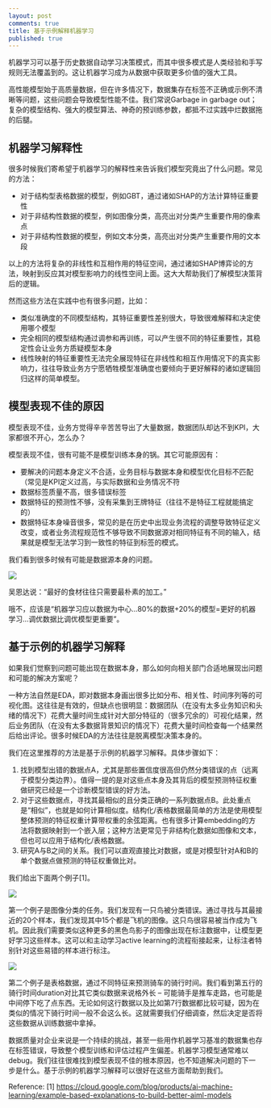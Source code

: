 ```yaml
---
layout: post
comments: true
title: 基于示例解释机器学习
published: true
---
```



机器学习可以基于历史数据自动学习决策模式，而其中很多模式是人类经验和手写规则无法覆盖到的。这让机器学习成为从数据中获取更多价值的强大工具。

高性能模型始于高质量数据，但在许多情况下，数据集存在标签不正确或示例不清晰等问题，这些问题会导致模型性能不佳。我们常说Garbage in garbage out；复杂的模型结构、强大的模型算法、神奇的预训练参数，都抵不过实践中烂数据拖的后腿。

## 机器学习解释性

很多时候我们寄希望于机器学习的解释性来告诉我们模型究竟出了什么问题。常见的方法：

* 对于结构型表格数据的模型，例如GBT，通过诸如SHAP的方法计算特征重要性
* 对于非结构性数据的模型，例如图像分类，高亮出对分类产生重要作用的像素点
* 对于非结构性数据的模型，例如文本分类，高亮出对分类产生重要作用的文本段

以上的方法将复杂的非线性和互相作用的特征空间，通过诸如SHAP博弈论的方法，映射到反应其对模型影响力的线性空间上面。这大大帮助我们了解模型决策背后的逻辑。

然而这些方法在实践中也有很多问题，比如：

* 类似准确度的不同模型结构，其特征重要性差别很大，导致很难解释和决定使用哪个模型
* 完全相同的模型结构通过调参和再训练，可以产生很不同的特征重要性，其稳定性会让业务方质疑模型本身
* 线性映射的特征重要性无法完全展现特征在非线性和相互作用情况下的真实影响力，往往导致业务方宁愿牺牲模型准确度也要倾向于更好解释的诸如逻辑回归这样的简单模型。

## 模型表现不佳的原因

模型表现不佳，业务方觉得辛辛苦苦导出了大量数据，数据团队却达不到KPI，大家都很不开心，怎么办？

模型表现不佳，很有可能不是模型训练本身的锅。其它可能原因有：

* 要解决的问题本身定义不合适，业务目标与数据本身和模型优化目标不匹配（常见是KPI定义过高，与实际数据和业务情况不符
* 数据标签质量不高，很多错误标签
* 数据特征的预测性不够，没有采集到王牌特征（往往不是特征工程就能搞定的）
* 数据特征本身噪音很多，常见的是在历史中出现业务流程的调整导致特征定义改变，或者业务流程规范性不够导致不同数据源对相同特征有不同的输入，结果就是模型无法学习到一致性的特征到标签的模式。

我们看到很多时候有可能是数据源本身的问题。

![](/images/201803/1.png)

吴恩达说：“最好的食材往往只需要最朴素的加工。”

哦不，应该是“机器学习应以数据为中心…80%的数据+20%的模型=更好的机器学习…调优数据比调优模型更重要”。

## 基于示例的机器学习解释

如果我们觉察到问题可能出现在数据本身，那么如何向相关部门合适地展现出问题和可能的解决方案呢？

一种方法自然是EDA，即对数据本身画出很多比如分布、相关性、时间序列等的可视化图。这往往是有效的，但缺点也很明显：数据团队（在没有太多业务知识和头绪的情况下）花费大量时间生成针对大部分特征的（很多冗余的）可视化结果，然后业务团队（在没有太多数据背景知识的情况下）花费大量时间检查每一个结果然后给出评论。很多时候EDA的方法往往是脱离模型决策本身的。

我们在这里推荐的方法是基于示例的机器学习解释。具体步骤如下：

1. 找到模型出错的数据点A，尤其是那些置信度很高但仍然分类错误的点（远离于模型分类边界）。值得一提的是对这些点本身及其背后的模型预测特征权重做研究已经是一个诊断模型错误的好方法。
2. 对于这些数据点，寻找其最相似的且分类正确的一系列数据点B。此处重点是“相似”，也就是如何计算相似度。结构化/表格数据最简单的方法是使用模型整体预测的特征权重计算带权重的余弦距离。也有很多计算embedding的方法将数据映射到一个嵌入层；这种方法更常见于非结构化数据如图像和文本，但也可以应用于结构化/表格数据。
3. 研究A与B之间的关系。我们可以直观直接比对数据，或是对模型针对A和B的单个数据点做预测的特征权重做比对。

我们给出下面两个例子[1]。

![](/images/201803/2.png)

第一个例子是图像分类的任务。我们发现有一只鸟被分类错误。通过寻找与其最接近的20个样本，我们发现其中15个都是飞机的图像。这只鸟很容易被当作成为飞机。因此我们需要类似这种更多的黑色鸟影子的图像出现在标注数据中，让模型更好学习这些样本。这可以和主动学习active learning的流程衔接起来，让标注者特别针对这些易错的样本进行标注。

![](/images/201803/3.png)

第二个例子是表格数据，通过不同特征来预测骑车的骑行时间。我们看到第五行的骑行时间duration对比其它类似数据来说格外长 – 可能骑手是推车走路，也可能是中间停下吃了点东西。无论如何这行数据以及比如第7行数据都比较可疑，因为在类似的情况下骑行时间一般不会这么长。这就需要我们仔细调查，然后决定是否将这些数据从训练数据中拿掉。

数据质量对企业来说是一个持续的挑战，甚至一些用作机器学习基准的数据集也存在标签错误，导致整个模型训练和评估过程产生偏差。机器学习模型通常难以debug。我们往往很难找到模型表现不佳的根本原因，也不知道解决问题的下一步是什么。基于示例的机器学习解释可以很好在这些方面帮助到我们。

Reference:
[1] https://cloud.google.com/blog/products/ai-machine-learning/example-based-explanations-to-build-better-aiml-models
